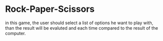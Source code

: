 # Rock-Paper-Scissors
in this game, the user should select a list of options he want to play with, than the result will be evaluted and each time compared to the result of the computer.
